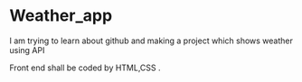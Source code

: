 # Weather_app
I am trying to learn about github and making a project which shows weather using API

Front end shall be coded by HTML,CSS .
